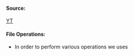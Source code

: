 #### Source:
[YT](https://www.youtube.com/watch?v=Lhr48wCtvKU&list=PLXj4XH7LcRfDrdQuJTHIPmKMpa7eYVaPm&index=76)

#### File Operations:

* In order to perform various operations we uses
